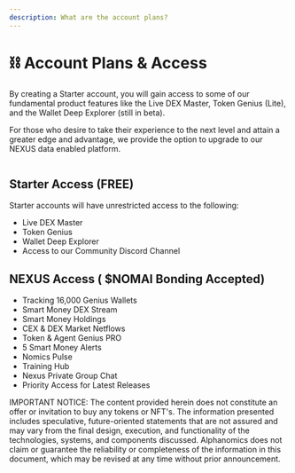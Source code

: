 ```yaml
---
description: What are the account plans?
---
```


# ⛓️ Account Plans & Access

By creating a Starter account, you will gain access to some of our fundamental product features like the Live DEX Master, Token Genius (Lite), and the Wallet Deep Explorer (still in beta).

For those who desire to take their experience to the next level and attain a greater edge and advantage, we provide the option to upgrade to our  NEXUS data enabled platform.&#x20;

<figure><img src="../.gitbook/assets/Screenshot 2024-12-16 at 3.06.34 PM.png" alt=""><figcaption></figcaption></figure>

## Starter Access (FREE)

&#x20;Starter accounts will have unrestricted access to the following:

* Live DEX Master
* Token Genius&#x20;
* Wallet Deep Explorer
* Access to our Community Discord Channel



## NEXUS Access  ( $NOMAI Bonding Accepted)

* Tracking 16,000 Genius Wallets&#x20;
* Smart Money DEX Stream&#x20;
* Smart Money Holdings&#x20;
* CEX & DEX Market Netflows&#x20;
* Token & Agent Genius PRO&#x20;
* 5 Smart Money Alerts&#x20;
* Nomics Pulse&#x20;
* Training Hub&#x20;
* Nexus Private Group Chat&#x20;
* Priority Access for Latest Releases













IMPORTANT NOTICE: The content provided herein does not constitute an offer or invitation to buy any tokens or NFT's. The information presented includes speculative, future-oriented statements that are not assured and may vary from the final design, execution, and functionality of the technologies, systems, and components discussed. Alphanomics does not claim or guarantee the reliability or completeness of the information in this document, which may be revised at any time without prior announcement.
